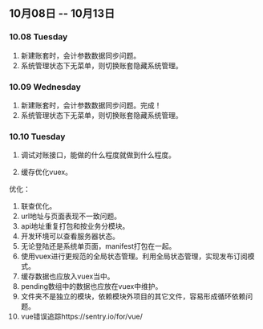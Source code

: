 ## 10月08日 -- 10月13日

### 10.08 Tuesday
1. 新建账套时，会计参数数据同步问题。
2. 系统管理状态下无菜单，则切换账套隐藏系统管理。

### 10.09 Wednesday
1. 新建账套时，会计参数数据同步问题。完成！
2. 系统管理状态下无菜单，则切换账套隐藏系统管理。

### 10.10 Tuesday
1. 调试对账接口，能做的什么程度就做到什么程度。


1. 缓存优化vuex。

优化：
1. 联查优化。
1. url地址与页面表现不一致问题。
1. api地址重复打包和按业务分模块。
1. 开发环境可以查看服务器状态。
1. 无论登陆还是系统单页面，manifest打包在一起。
1. 使用vuex进行更规范的全局状态管理。利用全局状态管理，实现发布订阅模式。
1. 缓存数据也应放入vuex当中。
1. pending数组中的数据也应放在vuex中维护。
1. 文件夹不是独立的模块，依赖模块外项目的其它文件，容易形成循环依赖问题。
1. vue错误追踪https://sentry.io/for/vue/
